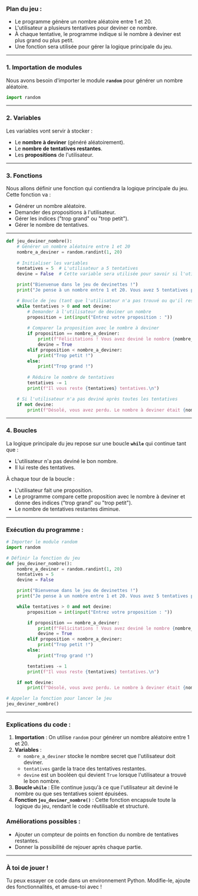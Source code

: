 


### Plan du jeu :
- Le programme génère un nombre aléatoire entre 1 et 20.
- L'utilisateur a plusieurs tentatives pour deviner ce nombre.
- À chaque tentative, le programme indique si le nombre à deviner est plus grand ou plus petit.
- Une fonction sera utilisée pour gérer la logique principale du jeu.

---

### 1. **Importation de modules**

Nous avons besoin d'importer le module **`random`** pour générer un nombre aléatoire.

```python
import random
```

---

### 2. **Variables**

Les variables vont servir à stocker :
- Le **nombre à deviner** (généré aléatoirement).
- Le **nombre de tentatives restantes**.
- Les **propositions** de l'utilisateur.

---

### 3. **Fonctions**

Nous allons définir une fonction qui contiendra la logique principale du jeu. Cette fonction va :
- Générer un nombre aléatoire.
- Demander des propositions à l'utilisateur.
- Gérer les indices ("trop grand" ou "trop petit").
- Gérer le nombre de tentatives.

---

```python
def jeu_deviner_nombre():
    # Générer un nombre aléatoire entre 1 et 20
    nombre_a_deviner = random.randint(1, 20)
    
    # Initialiser les variables
    tentatives = 5  # L'utilisateur a 5 tentatives
    devine = False  # Cette variable sera utilisée pour savoir si l'utilisateur a trouvé

    print("Bienvenue dans le jeu de devinettes !")
    print("Je pense à un nombre entre 1 et 20. Vous avez 5 tentatives pour deviner.")

    # Boucle de jeu (tant que l'utilisateur n'a pas trouvé ou qu'il reste des tentatives)
    while tentatives > 0 and not devine:
        # Demander à l'utilisateur de deviner un nombre
        proposition = int(input("Entrez votre proposition : "))
        
        # Comparer la proposition avec le nombre à deviner
        if proposition == nombre_a_deviner:
            print(f"Félicitations ! Vous avez deviné le nombre {nombre_a_deviner} !")
            devine = True
        elif proposition < nombre_a_deviner:
            print("Trop petit !")
        else:
            print("Trop grand !")
        
        # Réduire le nombre de tentatives
        tentatives -= 1
        print(f"Il vous reste {tentatives} tentatives.\n")

    # Si l'utilisateur n'a pas deviné après toutes les tentatives
    if not devine:
        print(f"Désolé, vous avez perdu. Le nombre à deviner était {nombre_a_deviner}.")
```

---

### 4. **Boucles**

La logique principale du jeu repose sur une boucle **`while`** qui continue tant que :
- L'utilisateur n'a pas deviné le bon nombre.
- Il lui reste des tentatives.

À chaque tour de la boucle :
- L'utilisateur fait une proposition.
- Le programme compare cette proposition avec le nombre à deviner et donne des indices ("trop grand" ou "trop petit").
- Le nombre de tentatives restantes diminue.

---

### Exécution du programme :

```python
# Importer le module random
import random

# Définir la fonction du jeu
def jeu_deviner_nombre():
    nombre_a_deviner = random.randint(1, 20)
    tentatives = 5
    devine = False

    print("Bienvenue dans le jeu de devinettes !")
    print("Je pense à un nombre entre 1 et 20. Vous avez 5 tentatives pour deviner.")

    while tentatives > 0 and not devine:
        proposition = int(input("Entrez votre proposition : "))

        if proposition == nombre_a_deviner:
            print(f"Félicitations ! Vous avez deviné le nombre {nombre_a_deviner} !")
            devine = True
        elif proposition < nombre_a_deviner:
            print("Trop petit !")
        else:
            print("Trop grand !")

        tentatives -= 1
        print(f"Il vous reste {tentatives} tentatives.\n")

    if not devine:
        print(f"Désolé, vous avez perdu. Le nombre à deviner était {nombre_a_deviner}.")

# Appeler la fonction pour lancer le jeu
jeu_deviner_nombre()
```

---
### Explications du code :
1. **Importation** : On utilise `random` pour générer un nombre aléatoire entre 1 et 20.
2. **Variables** :
   - `nombre_a_deviner` stocke le nombre secret que l'utilisateur doit deviner.
   - `tentatives` garde la trace des tentatives restantes.
   - `devine` est un booléen qui devient `True` lorsque l'utilisateur a trouvé le bon nombre.
3. **Boucle `while`** : Elle continue jusqu'à ce que l'utilisateur ait deviné le nombre ou que ses tentatives soient épuisées.
4. **Fonction `jeu_deviner_nombre()`** : Cette fonction encapsule toute la logique du jeu, rendant le code réutilisable et structuré.

### Améliorations possibles :
- Ajouter un compteur de points en fonction du nombre de tentatives restantes.
- Donner la possibilité de rejouer après chaque partie.

---

### À toi de jouer !
Tu peux essayer ce code dans un environnement Python. Modifie-le, ajoute des fonctionnalités, et amuse-toi avec !